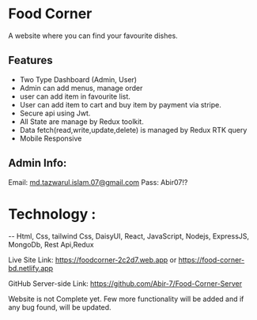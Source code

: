 
# Food Corner

A website where you can find your favourite dishes.
## Features

* Two Type Dashboard (Admin, User)
* Admin can add menus, manage order
* user can add item in favourite list.
* User can add item to cart and buy item by payment via stripe.
* Secure api using Jwt.
* All State are manage by Redux toolkit.
* Data fetch(read,write,update,delete) is managed by Redux RTK query
* Mobile Responsive


 ## Admin Info:
 Email: md.tazwarul.islam.07@gmail.com
 Pass: Abir07!?


# Technology :
 -- Html, Css, tailwind Css, DaisyUI, React, JavaScript, Nodejs, ExpressJS, MongoDb, Rest Api,Redux


Live Site Link: https://foodcorner-2c2d7.web.app or https://food-corner-bd.netlify.app

GitHub Server-side Link: https://github.com/Abir-7/Food-Corner-Server

Website is not Complete yet. Few more functionality will be added and if any bug found, will be updated.
